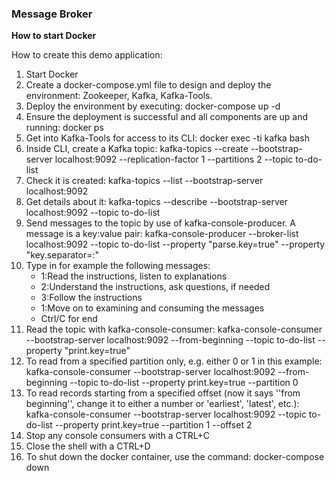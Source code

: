 ### Message Broker

**How to start Docker**

How to create this demo application:
1. Start Docker
2. Create a docker-compose.yml file to design and deploy the environment: Zookeeper, Kafka, Kafka-Tools.
3. Deploy the environment by executing: docker-compose up -d
4. Ensure the deployment is successful and all components are up and running: docker ps
5. Get into Kafka-Tools for access to its CLI: docker exec -ti kafka bash
6. Inside CLI, create a Kafka topic: kafka-topics --create --bootstrap-server localhost:9092 --replication-factor 1 --partitions 2 --topic to-do-list
7. Check it is created: kafka-topics --list --bootstrap-server localhost:9092
8. Get details about it: kafka-topics --describe --bootstrap-server localhost:9092 --topic to-do-list
9. Send messages to the topic by use of kafka-console-producer. A message is a key:value pair:
   kafka-console-producer --broker-list localhost:9092 --topic to-do-list --property "parse.key=true" --property "key.separator=:"
10. Type in for example the following messages:
    * 1:Read the instructions, listen to explanations
    * 2:Understand the instructions, ask questions, if needed
    * 3:Follow the instructions
    * 1:Move on to examining and consuming the messages
    * Ctrl/C for end
11. Read the topic with kafka-console-consumer:
    kafka-console-consumer --bootstrap-server localhost:9092 --from-beginning --topic to-do-list --property "print.key=true"
12. To read from a specified partition only, e.g. either 0 or 1 in this example:
    kafka-console-consumer --bootstrap-server localhost:9092  --from-beginning --topic to-do-list --property print.key=true --partition 0
13. To read records starting from a specified offset (now it says ''from beginning'', change it to either a number or 'earliest', 'latest', etc.):
    kafka-console-consumer --bootstrap-server localhost:9092  --topic to-do-list --property print.key=true --partition 1 --offset 2
14. Stop any console consumers with a CTRL+C
15. Close the shell with a CTRL+D
16. To shut down the docker container, use the command: docker-compose down

